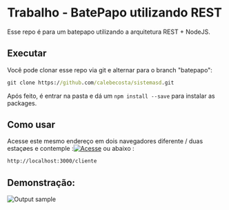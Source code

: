 
# Trabalho - BatePapo utilizando REST
Esse repo é para um batepapo utilizando a arquitetura REST + NodeJS.


## Executar

Você pode clonar esse repo via git e alternar para o branch "batepapo": 

```cmd
git clone https://github.com/calebecosta/sistemasd.git
```
Após feito, é entrar na pasta e dá um ```npm install --save``` para instalar as packages.

## Como usar

Acesse este mesmo endereço em dois navegadores diferente / duas estaçøes e contemple  :[![Acesse](http://img.shields.io/static/v1?label=ir&message=http://localhost:3000/chat/&color=green)](http://localhost:3000/chat/) ou abaixo :

```bash
http://localhost:3000/cliente
```

## Demonstração: 

![Output sample](https://i.imgur.com/GY26pVB.gif)
